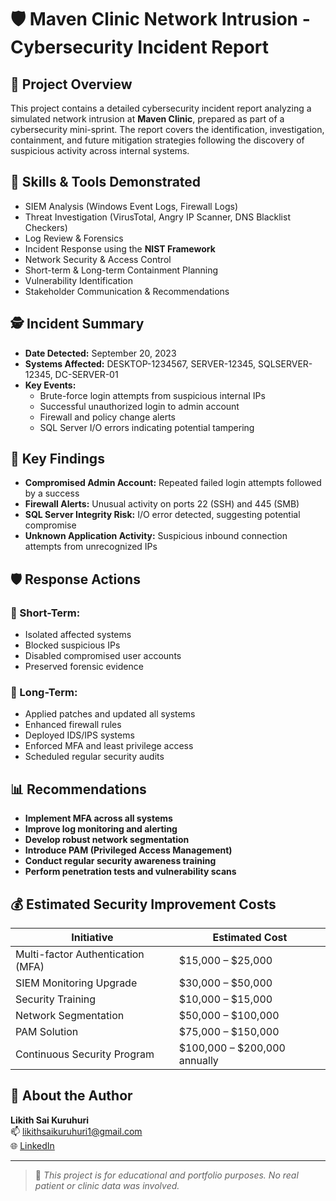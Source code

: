 # 🛡️ Maven Clinic Network Intrusion - Cybersecurity Incident Report

## 📄 Project Overview

This project contains a detailed cybersecurity incident report analyzing a simulated network intrusion at **Maven Clinic**, prepared as part of a cybersecurity mini-sprint. The report covers the identification, investigation, containment, and future mitigation strategies following the discovery of suspicious activity across internal systems.

## 🧠 Skills & Tools Demonstrated

- SIEM Analysis (Windows Event Logs, Firewall Logs)
- Threat Investigation (VirusTotal, Angry IP Scanner, DNS Blacklist Checkers)
- Log Review & Forensics
- Incident Response using the **NIST Framework**
- Network Security & Access Control
- Short-term & Long-term Containment Planning
- Vulnerability Identification
- Stakeholder Communication & Recommendations

## 🕵️ Incident Summary

- **Date Detected:** September 20, 2023
- **Systems Affected:** DESKTOP-1234567, SERVER-12345, SQLSERVER-12345, DC-SERVER-01
- **Key Events:**  
  - Brute-force login attempts from suspicious internal IPs  
  - Successful unauthorized login to admin account  
  - Firewall and policy change alerts  
  - SQL Server I/O errors indicating potential tampering  

## 🚨 Key Findings

- **Compromised Admin Account:** Repeated failed login attempts followed by a success  
- **Firewall Alerts:** Unusual activity on ports 22 (SSH) and 445 (SMB)  
- **SQL Server Integrity Risk:** I/O error detected, suggesting potential compromise  
- **Unknown Application Activity:** Suspicious inbound connection attempts from unrecognized IPs  

## 🛡️ Response Actions

### 🔧 Short-Term:
- Isolated affected systems
- Blocked suspicious IPs
- Disabled compromised user accounts
- Preserved forensic evidence

### 🧱 Long-Term:
- Applied patches and updated all systems
- Enhanced firewall rules
- Deployed IDS/IPS systems
- Enforced MFA and least privilege access
- Scheduled regular security audits

## 📊 Recommendations

- **Implement MFA across all systems**
- **Improve log monitoring and alerting**
- **Develop robust network segmentation**
- **Introduce PAM (Privileged Access Management)**
- **Conduct regular security awareness training**
- **Perform penetration tests and vulnerability scans**

## 💰 Estimated Security Improvement Costs

| Initiative                          | Estimated Cost       |
|------------------------------------|----------------------|
| Multi-factor Authentication (MFA)  | $15,000 – $25,000    |
| SIEM Monitoring Upgrade            | $30,000 – $50,000    |
| Security Training                  | $10,000 – $15,000    |
| Network Segmentation               | $50,000 – $100,000   |
| PAM Solution                       | $75,000 – $150,000   |
| Continuous Security Program        | $100,000 – $200,000 annually |


## 🙋 About the Author

**Likith Sai Kuruhuri**    
📫 [likithsaikuruhuri1@gmail.com](mailto:likithsaikuruhuri1@gmail.com)  
🌐 [LinkedIn](https://www.linkedin.com/in/kuruhurilikithsai)

---

> 📝 *This project is for educational and portfolio purposes. No real patient or clinic data was involved.*
